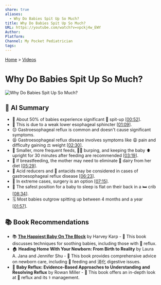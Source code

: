 ```yaml
---
share: true
aliases:
  - Why Do Babies Spit Up So Much?
title: Why Do Babies Spit Up So Much?
URL: https://youtube.com/watch?v=vpckj4w_EWY
Author: 
Platform: 
Channel: My Pocket Pediatrician
tags: 
---
```

[Home](../index.md) > [Videos](./index.md)  
# Why Do Babies Spit Up So Much?  
![Why Do Babies Spit Up So Much?](https://youtube.com/watch?v=vpckj4w_EWY)  
  
## 🤖 AI Summary  
* 👶 About 50% of babies experience significant 🤮 spit-up \[[00:52](http://www.youtube.com/watch?v=vpckj4w_EWY&t=52)\].  
* 🫄 This is due to a weak lower esophageal sphincter \[[01:09](http://www.youtube.com/watch?v=vpckj4w_EWY&t=69)\].  
* 😌 Gastroesophageal reflux is common and doesn't cause significant symptoms.  
* 😫 Gastroesophageal reflux disease involves symptoms like 😩 pain and difficulty gaining ⚖️ weight \[[02:30](http://www.youtube.com/watch?v=vpckj4w_EWY&t=150)\].  
* 🍼 Smaller, more frequent feeds, 😮‍💨 burping, and keeping the baby ⬆️ upright for 30 minutes after feeding are recommended \[[03:19](http://www.youtube.com/watch?v=vpckj4w_EWY&t=199)\].  
* 🤱 If breastfeeding, the mother may need to eliminate 🥛 dairy from her diet \[[05:29](http://www.youtube.com/watch?v=vpckj4w_EWY&t=329)\].  
* 💊 Acid reducers and 🧪 antacids may be considered in cases of gastroesophageal reflux disease \[[06:23](http://www.youtube.com/watch?v=vpckj4w_EWY&t=383)\].  
* 🔪 In extreme cases, surgery is an option \[[07:15](http://www.youtube.com/watch?v=vpckj4w_EWY&t=435)\].  
* 🛌 The safest position for a baby to sleep is flat on their back in a 🛏️ crib \[[08:34](http://www.youtube.com/watch?v=vpckj4w_EWY&t=514)\].  
* 🗓️ Most babies outgrow spitting up between 4 months and a year \[[01:57](http://www.youtube.com/watch?v=vpckj4w_EWY&t=117)\].  
  
  
## 📚 Book Recommendations  
* 📚 **[The Happiest Baby On The Block](../books/the-happiest-baby-on-the-block.md)** by Harvey Karp - 👶 This book discusses techniques for soothing babies, including those with 🍼 reflux.  
* 🏠 **Heading Home With Your Newborn: From Birth to Reality** by Laura A. Jana and Jennifer Shu - 📝 This book provides comprehensive advice on newborn care, including 🍼 feeding and 消化 digestive issues.  
* 🤢 **Baby Reflux: Evidence-Based Approaches to Understanding and Resolving Reflux** by Rowan Miller - 🧐 This book offers an in-depth look at 🍼 reflux and its ⚕️ management.  
